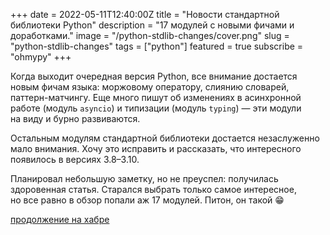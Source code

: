 +++
date = 2022-05-11T12:40:00Z
title = "Новости стандартной библиотеки Python"
description = "17 модулей с новыми фичами и доработками."
image = "/python-stdlib-changes/cover.png"
slug = "python-stdlib-changes"
tags = ["python"]
featured = true
subscribe = "ohmypy"
+++

Когда выходит очередная версия Python, все внимание достается новым фичам языка: моржовому оператору, слиянию словарей, паттерн-матчингу. Еще много пишут об изменениях в асинхронной работе (модуль `asyncio`) и типизации (модуль `typing`) — эти модули на виду и бурно развиваются.

Остальным модулям стандартной библиотеки достается незаслуженно мало внимания. Хочу это исправить и рассказать, что интересного появилось в версиях 3.8–3.10.

Планировал небольшую заметку, но не преуспел: получилась здоровенная статья. Старался выбрать только самое интересное, но все равно в обзор попали аж 17 модулей. Питон, он такой 😁

[продолжение на хабре](https://habr.com/ru/post/665020/)
